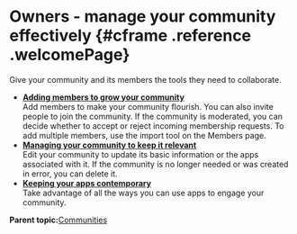 # Owners - manage your community effectively {#cframe .reference .welcomePage}

Give your community and its members the tools they need to collaborate.

-   **[Adding members to grow your community](../communities/c_com_add_members.md)**  
Add members to make your community flourish. You can also invite people to join the community. If the community is moderated, you can decide whether to accept or reject incoming membership requests. To add multiple members, use the import tool on the Members page.
-   **[Managing your community to keep it relevant](../communities/c_com_manage_communities.md)**  
Edit your community to update its basic information or the apps associated with it. If the community is no longer needed or was created in error, you can delete it.
-   **[Keeping your apps contemporary](../communities/apps_frame.md)**  
Take advantage of all the ways you can use apps to engage your community.

**Parent topic:**[Communities](../communities/cframe.md)

